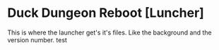 # Duck Dungeon Reboot [Luncher]
This is where the launcher get's it's files. Like the background and the version number.
test
